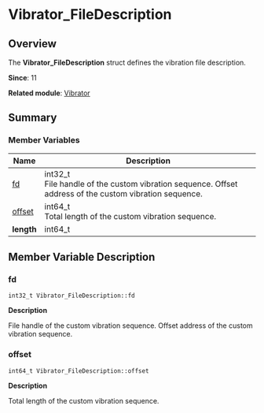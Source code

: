# Vibrator_FileDescription


## Overview

The **Vibrator_FileDescription** struct defines the vibration file description.

**Since**: 11

**Related module**: [Vibrator](_xe9_xa9_xac_xe8_xbe_xbe.md)


## Summary


### Member Variables

| Name| Description|
| -------- | -------- |
| [fd](#fd) | int32_t<br>File handle of the custom vibration sequence. Offset address of the custom vibration sequence. |
| [offset](#offset) | int64_t<br>Total length of the custom vibration sequence. |
| **length** | int64_t |


## Member Variable Description


### fd

```
int32_t Vibrator_FileDescription::fd
```
**Description**

File handle of the custom vibration sequence. Offset address of the custom vibration sequence.


### offset

```
int64_t Vibrator_FileDescription::offset
```
**Description**

Total length of the custom vibration sequence.